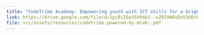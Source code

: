 ```yaml
---
title: "CodeTribe Academy: Empowering youth with ICT skills for a brighter future "
link: https://drive.google.com/file/d/1pj8iIEe35VhhbJ--xZ0IXWOiDsV3UDrP/view?usp=sharing
file: src/assets/resources/codetribe-powered-by-mlab-.pdf
---
```


